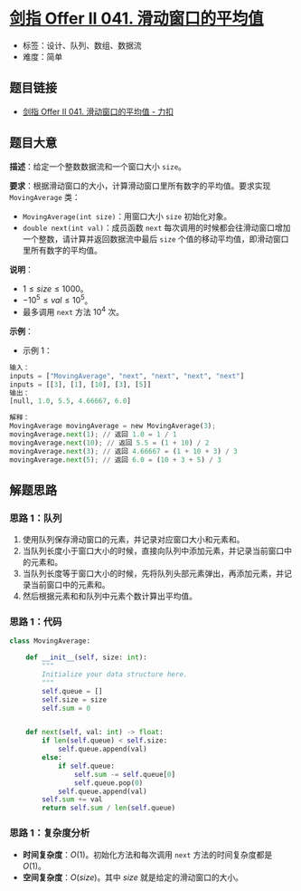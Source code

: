 # [剑指 Offer II 041. 滑动窗口的平均值](https://leetcode.cn/problems/qIsx9U/)

- 标签：设计、队列、数组、数据流
- 难度：简单

## 题目链接

- [剑指 Offer II 041. 滑动窗口的平均值 - 力扣](https://leetcode.cn/problems/qIsx9U/)

## 题目大意

**描述**：给定一个整数数据流和一个窗口大小 `size`。

**要求**：根据滑动窗口的大小，计算滑动窗口里所有数字的平均值。要求实现 `MovingAverage` 类：

- `MovingAverage(int size)`：用窗口大小 `size` 初始化对象。
- `double next(int val)`：成员函数 `next` 每次调用的时候都会往滑动窗口增加一个整数，请计算并返回数据流中最后 `size` 个值的移动平均值，即滑动窗口里所有数字的平均值。

**说明**：

- $1 \le size \le 1000$。
- $-10^5 \le val \le 10^5$。
- 最多调用 `next` 方法 $10^4$ 次。

**示例**：

- 示例 1：

```python
输入：
inputs = ["MovingAverage", "next", "next", "next", "next"]
inputs = [[3], [1], [10], [3], [5]]
输出：
[null, 1.0, 5.5, 4.66667, 6.0]

解释：
MovingAverage movingAverage = new MovingAverage(3);
movingAverage.next(1); // 返回 1.0 = 1 / 1
movingAverage.next(10); // 返回 5.5 = (1 + 10) / 2
movingAverage.next(3); // 返回 4.66667 = (1 + 10 + 3) / 3
movingAverage.next(5); // 返回 6.0 = (10 + 3 + 5) / 3
```

## 解题思路

### 思路 1：队列

1. 使用队列保存滑动窗口的元素，并记录对应窗口大小和元素和。
2. 当队列长度小于窗口大小的时候，直接向队列中添加元素，并记录当前窗口中的元素和。
3. 当队列长度等于窗口大小的时候，先将队列头部元素弹出，再添加元素，并记录当前窗口中的元素和。
4. 然后根据元素和和队列中元素个数计算出平均值。

### 思路 1：代码

```python
class MovingAverage:

    def __init__(self, size: int):
        """
        Initialize your data structure here.
        """
        self.queue = []
        self.size = size
        self.sum = 0


    def next(self, val: int) -> float:
        if len(self.queue) < self.size:
            self.queue.append(val)
        else:
            if self.queue:
                self.sum -= self.queue[0]
                self.queue.pop(0)
            self.queue.append(val)
        self.sum += val
        return self.sum / len(self.queue)
```

### 思路 1：复杂度分析

- **时间复杂度**：$O(1)$。初始化方法和每次调用 `next` 方法的时间复杂度都是 $O(1)$。
- **空间复杂度**：$O(size)$。其中 $size$ 就是给定的滑动窗口的大小。
